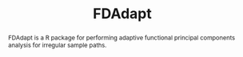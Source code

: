 ---
title: FDAdapt

abstract: FDAdapt is a R package for performing adaptive functional principal components analysis for irregular sample paths. 

url_code: 'https://github.com/sunnywang93/FDAdapt'

---